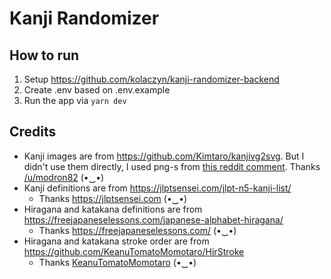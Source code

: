 # Kanji Randomizer

## How to run

1. Setup https://github.com/kolaczyn/kanji-randomizer-backend
2. Create .env based on .env.example
3. Run the app via `yarn dev`

## Credits

- Kanji images are from https://github.com/Kimtaro/kanjivg2svg. But I didn't use them directly, I used png-s from [this reddit comment](https://www.reddit.com/r/LearnJapanese/comments/awr5vw/comment/ehriio7/). Thanks [/u/modron82](https://www.reddit.com/user/modron82/)  (•‿•)
- Kanji definitions are from https://jlptsensei.com/jlpt-n5-kanji-list/
  - Thanks https://jlptsensei.com  (•‿•)
- Hiragana and katakana definitions are from https://freejapaneselessons.com/japanese-alphabet-hiragana/
  - Thanks https://freejapaneselessons.com/ (•‿•)
- Hiragana and katakana stroke order are from https://github.com/KeanuTomatoMomotaro/HirStroke
  - Thanks [KeanuTomatoMomotaro](https://github.com/KeanuTomatoMomotaro) (•‿•)
